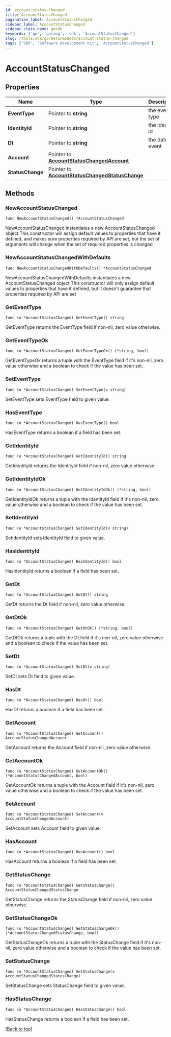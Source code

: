 ```yaml
---
id: account-status-changed
title: AccountStatusChanged
pagination_label: AccountStatusChanged
sidebar_label: AccountStatusChanged
sidebar_class_name: gosdk
keywords: ['go', 'golang', 'sdk', 'AccountStatusChanged'] 
slug: /tools/sdk/go/beta/models/account-status-changed
tags: ['SDK', 'Software Development Kit', 'AccountStatusChanged']
---
```


# AccountStatusChanged

## Properties

Name | Type | Description | Notes
------------ | ------------- | ------------- | -------------
**EventType** |  Pointer to **string** | the event type | [optional] 
**IdentityId** |  Pointer to **string** | the identity id | [optional] 
**Dt** |  Pointer to **string** | the date of event | [optional] 
**Account** |  Pointer to [**AccountStatusChangedAccount**](account-status-changed-account) |  | [optional] 
**StatusChange** |  Pointer to [**AccountStatusChangedStatusChange**](account-status-changed-status-change) |  | [optional] 

## Methods

### NewAccountStatusChanged

`func NewAccountStatusChanged() *AccountStatusChanged`

NewAccountStatusChanged instantiates a new AccountStatusChanged object
This constructor will assign default values to properties that have it defined,
and makes sure properties required by API are set, but the set of arguments
will change when the set of required properties is changed

### NewAccountStatusChangedWithDefaults

`func NewAccountStatusChangedWithDefaults() *AccountStatusChanged`

NewAccountStatusChangedWithDefaults instantiates a new AccountStatusChanged object
This constructor will only assign default values to properties that have it defined,
but it doesn't guarantee that properties required by API are set

### GetEventType

`func (o *AccountStatusChanged) GetEventType() string`

GetEventType returns the EventType field if non-nil, zero value otherwise.

### GetEventTypeOk

`func (o *AccountStatusChanged) GetEventTypeOk() (*string, bool)`

GetEventTypeOk returns a tuple with the EventType field if it's non-nil, zero value otherwise
and a boolean to check if the value has been set.

### SetEventType

`func (o *AccountStatusChanged) SetEventType(v string)`

SetEventType sets EventType field to given value.

### HasEventType

`func (o *AccountStatusChanged) HasEventType() bool`

HasEventType returns a boolean if a field has been set.

### GetIdentityId

`func (o *AccountStatusChanged) GetIdentityId() string`

GetIdentityId returns the IdentityId field if non-nil, zero value otherwise.

### GetIdentityIdOk

`func (o *AccountStatusChanged) GetIdentityIdOk() (*string, bool)`

GetIdentityIdOk returns a tuple with the IdentityId field if it's non-nil, zero value otherwise
and a boolean to check if the value has been set.

### SetIdentityId

`func (o *AccountStatusChanged) SetIdentityId(v string)`

SetIdentityId sets IdentityId field to given value.

### HasIdentityId

`func (o *AccountStatusChanged) HasIdentityId() bool`

HasIdentityId returns a boolean if a field has been set.

### GetDt

`func (o *AccountStatusChanged) GetDt() string`

GetDt returns the Dt field if non-nil, zero value otherwise.

### GetDtOk

`func (o *AccountStatusChanged) GetDtOk() (*string, bool)`

GetDtOk returns a tuple with the Dt field if it's non-nil, zero value otherwise
and a boolean to check if the value has been set.

### SetDt

`func (o *AccountStatusChanged) SetDt(v string)`

SetDt sets Dt field to given value.

### HasDt

`func (o *AccountStatusChanged) HasDt() bool`

HasDt returns a boolean if a field has been set.

### GetAccount

`func (o *AccountStatusChanged) GetAccount() AccountStatusChangedAccount`

GetAccount returns the Account field if non-nil, zero value otherwise.

### GetAccountOk

`func (o *AccountStatusChanged) GetAccountOk() (*AccountStatusChangedAccount, bool)`

GetAccountOk returns a tuple with the Account field if it's non-nil, zero value otherwise
and a boolean to check if the value has been set.

### SetAccount

`func (o *AccountStatusChanged) SetAccount(v AccountStatusChangedAccount)`

SetAccount sets Account field to given value.

### HasAccount

`func (o *AccountStatusChanged) HasAccount() bool`

HasAccount returns a boolean if a field has been set.

### GetStatusChange

`func (o *AccountStatusChanged) GetStatusChange() AccountStatusChangedStatusChange`

GetStatusChange returns the StatusChange field if non-nil, zero value otherwise.

### GetStatusChangeOk

`func (o *AccountStatusChanged) GetStatusChangeOk() (*AccountStatusChangedStatusChange, bool)`

GetStatusChangeOk returns a tuple with the StatusChange field if it's non-nil, zero value otherwise
and a boolean to check if the value has been set.

### SetStatusChange

`func (o *AccountStatusChanged) SetStatusChange(v AccountStatusChangedStatusChange)`

SetStatusChange sets StatusChange field to given value.

### HasStatusChange

`func (o *AccountStatusChanged) HasStatusChange() bool`

HasStatusChange returns a boolean if a field has been set.


[[Back to top]](#) 


